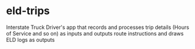 # eld-trips
Interstate Truck Driver's app that records and processes trip details (Hours of Service and so on) as inputs and outputs route instructions and draws ELD logs as outputs
